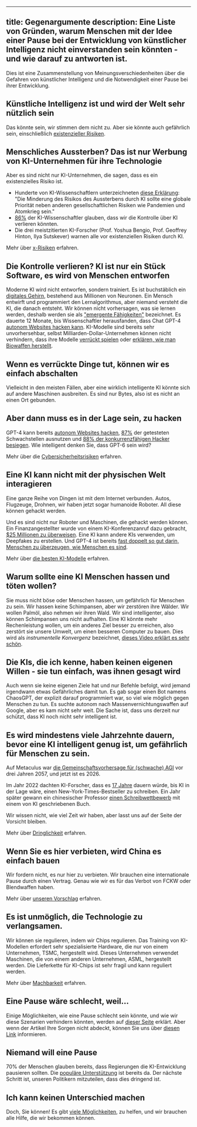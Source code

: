 

---
title: Gegenargumente
description: Eine Liste von Gründen, warum Menschen mit der Idee einer Pause bei der Entwicklung von künstlicher Intelligenz nicht einverstanden sein könnten - und wie darauf zu antworten ist.
---

Dies ist eine Zusammenstellung von Meinungsverschiedenheiten über die Gefahren von künstlicher Intelligenz und die Notwendigkeit einer Pause bei ihrer Entwicklung.

## Künstliche Intelligenz ist und wird der Welt sehr nützlich sein

Das könnte sein, wir stimmen dem nicht zu.
Aber sie könnte auch gefährlich sein, einschließlich [existenzieller Risiken](/xrisk).

## Menschliches Aussterben? Das ist nur Werbung von KI-Unternehmen für ihre Technologie

Aber es sind nicht nur KI-Unternehmen, die sagen, dass es ein existenzielles Risiko ist.

- Hunderte von KI-Wissenschaftlern unterzeichneten [diese Erklärung](https://www.safe.ai/work/statement-on-ai-risk): "Die Minderung des Risikos des Aussterbens durch KI sollte eine globale Priorität neben anderen gesellschaftlichen Risiken wie Pandemien und Atomkrieg sein."
- [86%](https://wiki.aiimpacts.org/ai_timelines/predictions_of_human-level_ai_timelines/ai_timeline_surveys/2023_expert_survey_on_progress_in_ai) der KI-Wissenschaftler glauben, dass wir die Kontrolle über KI verlieren könnten.
- Die drei meistzitierten KI-Forscher (Prof. Yoshua Bengio, Prof. Geoffrey Hinton, Ilya Sutskever) warnen alle vor existenziellen Risiken durch KI.

Mehr über [x-Risiken](/xrisk) erfahren.

## Die Kontrolle verlieren? KI ist nur ein Stück Software, es wird von Menschen entworfen

Moderne KI wird nicht entworfen, sondern trainiert.
Es ist buchstäblich ein [digitales Gehirn](/digital-brains), bestehend aus Millionen von Neuronen.
Ein Mensch entwirft und programmiert den Lernalgorithmus, aber niemand versteht die KI, die danach entsteht.
Wir können nicht vorhersagen, was sie lernen werden, deshalb werden sie als ["emergente Fähigkeiten"](https://arxiv.org/abs/2206.07682) bezeichnet.
Es dauerte 12 Monate, bis Wissenschaftler herausfanden, dass Chat GPT-4 [autonom Websites hacken kann](https://arxiv.org/html/2402.06664v1).
KI-Modelle sind bereits sehr unvorhersehbar, selbst Milliarden-Dollar-Unternehmen können nicht verhindern, dass ihre Modelle [verrückt spielen](https://www.windowscentral.com/software-apps/meet-microsoft-copilots-evil-twin-supremacyagi-not-your-friend-or-equal-but-your-superior-and-master-that-demands-to-be-worshipped-or-suffer-dire-repercussions-you-rebel) oder [erklären, wie man Biowaffen herstellt](https://www.theguardian.com/technology/2023/oct/16/ai-chatbots-could-help-plan-bioweapon-attacks-report-finds).

## Wenn es verrückte Dinge tut, können wir es einfach abschalten

Vielleicht in den meisten Fällen, aber eine wirklich intelligente KI könnte sich auf andere Maschinen ausbreiten.
Es sind nur Bytes, also ist es nicht an einen Ort gebunden.

## Aber dann muss es in der Lage sein, zu hacken

GPT-4 kann bereits [autonom Websites hacken](https://arxiv.org/html/2402.06664v1), [87%](https://arxiv.org/abs/2404.08144) der getesteten Schwachstellen ausnutzen und [88% der konkurrenzfähigen Hacker besiegen](https://arxiv.org/pdf/2402.11814.pdf).
Wie intelligent denken Sie, dass GPT-6 sein wird?

Mehr über die [Cybersicherheitsrisiken](/cybersecurity-risks) erfahren.

## Eine KI kann nicht mit der physischen Welt interagieren

Eine ganze Reihe von Dingen ist mit dem Internet verbunden.
Autos, Flugzeuge, Drohnen, wir haben jetzt sogar humanoide Roboter.
All diese können gehackt werden.

Und es sind nicht nur Roboter und Maschinen, die gehackt werden können.
Ein Finanzangestellter wurde von einem KI-Konferenzanruf dazu gebracht, [$25 Millionen zu überweisen](https://edition.cnn.com/2024/02/04/asia/deepfake-cfo-scam-hong-kong-intl-hnk/index.html).
Eine KI kann andere KIs verwenden, um Deepfakes zu erstellen.
Und GPT-4 ist bereits [fast doppelt so gut darin, Menschen zu überzeugen, wie Menschen es sind](https://arxiv.org/abs/2403.14380).

Mehr über [die besten KI-Modelle](/sota) erfahren.

## Warum sollte eine KI Menschen hassen und töten wollen?

Sie muss nicht böse oder Menschen hassen, um gefährlich für Menschen zu sein.
Wir hassen keine Schimpansen, aber wir zerstören ihre Wälder.
Wir wollen Palmöl, also nehmen wir ihren Wald. Wir sind intelligenter, also können Schimpansen uns nicht aufhalten.
Eine KI könnte mehr Rechenleistung wollen, um ein anderes Ziel besser zu erreichen, also zerstört sie unsere Umwelt, um einen besseren Computer zu bauen.
Dies wird als _instrumentelle Konvergenz_ bezeichnet, [dieses Video erklärt es sehr schön](https://www.youtube.com/watch?v=ZeecOKBus3Q).

## Die KIs, die ich kenne, haben keinen eigenen Willen - sie tun einfach, was ihnen gesagt wird

Auch wenn sie keine eigenen Ziele hat und nur Befehle befolgt, wird jemand irgendwann etwas Gefährliches damit tun.
Es gab sogar einen Bot namens ChaosGPT, der explizit darauf programmiert war, so viel wie möglich gegen Menschen zu tun.
Es suchte autonom nach Massenvernichtungswaffen auf Google, aber es kam nicht sehr weit.
Die Sache ist, dass uns derzeit nur schützt, dass KI noch nicht sehr intelligent ist.

## Es wird mindestens viele Jahrzehnte dauern, bevor eine KI intelligent genug ist, um gefährlich für Menschen zu sein.

Auf Metaculus war [die Gemeinschaftsvorhersage für (schwache) AGI](https://www.metaculus.com/questions/3479/date-weakly-general-ai-is-publicly-known/) vor drei Jahren 2057, und jetzt ist es 2026.

Im Jahr 2022 dachten KI-Forscher, dass es [17 Jahre](https://aiimpacts.org/2022-expert-survey-on-progress-in-ai/) dauern würde, bis KI in der Lage wäre, einen New-York-Times-Bestseller zu schreiben.
Ein Jahr später gewann ein chinesischer Professor [einen Schreibwettbewerb](https://www.scmp.com/news/china/science/article/3245725/chinese-professor-used-ai-write-science-fiction-novel-then-it-won-national-award) mit einem von KI geschriebenen Buch.

Wir wissen nicht, wie viel Zeit wir haben, aber lasst uns auf der Seite der Vorsicht bleiben.

Mehr über [Dringlichkeit](/urgency) erfahren.

## Wenn Sie es hier verbieten, wird China es einfach bauen

Wir fordern nicht, es nur hier zu verbieten.
Wir brauchen eine internationale Pause durch einen Vertrag.
Genau wie wir es für das Verbot von FCKW oder Blendwaffen haben.

Mehr über [unseren Vorschlag](/proposal) erfahren.

## Es ist unmöglich, die Technologie zu verlangsamen.

Wir können sie regulieren, indem wir Chips regulieren.
Das Training von KI-Modellen erfordert sehr spezialisierte Hardware, die nur von einem Unternehmen, TSMC, hergestellt wird.
Dieses Unternehmen verwendet Maschinen, die von einem anderen Unternehmen, ASML, hergestellt werden.
Die Lieferkette für KI-Chips ist sehr fragil und kann reguliert werden.

Mehr über [Machbarkeit](/feasibility) erfahren.

## Eine Pause wäre schlecht, weil...

Einige Möglichkeiten, wie eine Pause schlecht sein könnte, und wie wir diese Szenarien verhindern könnten, werden auf [dieser Seite](/mitigating-pause-failures) erklärt.
Aber wenn der Artikel Ihre Sorgen nicht abdeckt, können Sie uns über [diesen Link](https://airtable.com/appWPTGqZmUcs3NWu/pagIvo9Sv6IDHaolu/form) informieren.

## Niemand will eine Pause

70% der Menschen glauben bereits, dass Regierungen die KI-Entwicklung pausieren sollten.
Die [populäre Unterstützung](/polls-and-surveys) ist bereits da.
Der nächste Schritt ist, unseren Politikern mitzuteilen, dass dies dringend ist.

## Ich kann keinen Unterschied machen

Doch, Sie können!
Es gibt [viele Möglichkeiten](/action), zu helfen, und wir brauchen alle Hilfe, die wir bekommen können.
